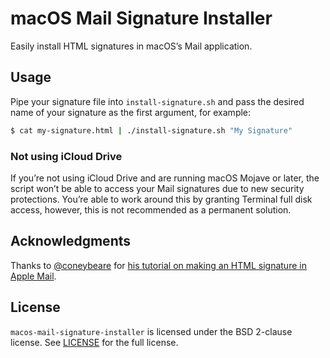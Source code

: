 # macOS Mail Signature Installer

Easily install HTML signatures in macOS’s Mail application.

## Usage

Pipe your signature file into `install-signature.sh` and pass the desired name of your signature as the first argument, for example:

```sh
$ cat my-signature.html | ./install-signature.sh "My Signature"
```

### Not using iCloud Drive

If you’re not using iCloud Drive and are running macOS Mojave or later, the script won’t be able to access your Mail signatures due to new security protections. You’re able to work around this by granting Terminal full disk access, however, this is not recommended as a permanent solution.

## Acknowledgments

Thanks to [@coneybeare](https://github.com/coneybeare) for [his tutorial on making an HTML signature in Apple Mail](http://matt.coneybeare.me/how-to-make-an-html-signature-in-apple-mail-for-mojave-os-x-10-dot-14/).

## License

`macos-mail-signature-installer` is licensed under the BSD 2-clause license. See [LICENSE](./LICENSE) for the full license.
